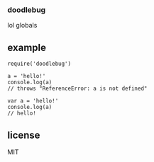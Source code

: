 ### doodlebug

lol globals

## example

```
require('doodlebug')

a = 'hello!'
console.log(a)
// throws "ReferenceError: a is not defined"

var a = 'hello!'
console.log(a)
// hello!
```

## license

MIT
